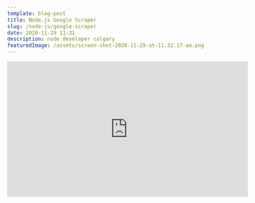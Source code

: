 ```yaml
---
template: blog-post
title: Node.js Google Scraper
slug: /node-js/google-scraper
date: 2020-11-29 11:31
description: node developer calgary
featuredImage: /assets/screen-shot-2020-11-29-at-11.32.17-am.png
---
```

<iframe width="560" height="315" src="https://www.youtube.com/embed/IMNYSxmuGQw" frameborder="0" allow="accelerometer; autoplay; clipboard-write; encrypted-media; gyroscope; picture-in-picture" allowfullscreen></iframe>